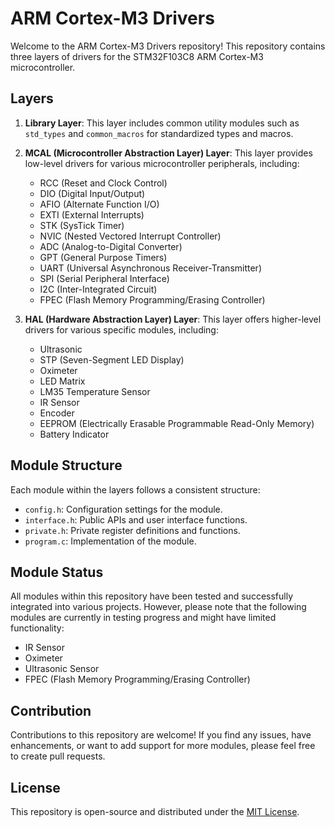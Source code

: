 # ARM Cortex-M3 Drivers

Welcome to the ARM Cortex-M3 Drivers repository! This repository contains three layers of drivers for the STM32F103C8 ARM Cortex-M3 microcontroller.

## Layers

1. **Library Layer**: This layer includes common utility modules such as `std_types` and `common_macros` for standardized types and macros.

2. **MCAL (Microcontroller Abstraction Layer) Layer**: This layer provides low-level drivers for various microcontroller peripherals, including:
   - RCC (Reset and Clock Control)
   - DIO (Digital Input/Output)
   - AFIO (Alternate Function I/O)
   - EXTI (External Interrupts)
   - STK (SysTick Timer)
   - NVIC (Nested Vectored Interrupt Controller)
   - ADC (Analog-to-Digital Converter)
   - GPT (General Purpose Timers)
   - UART (Universal Asynchronous Receiver-Transmitter)
   - SPI (Serial Peripheral Interface)
   - I2C (Inter-Integrated Circuit)
   - FPEC (Flash Memory Programming/Erasing Controller)

3. **HAL (Hardware Abstraction Layer) Layer**: This layer offers higher-level drivers for various specific modules, including:
   - Ultrasonic
   - STP (Seven-Segment LED Display)
   - Oximeter
   - LED Matrix
   - LM35 Temperature Sensor
   - IR Sensor
   - Encoder
   - EEPROM (Electrically Erasable Programmable Read-Only Memory)
   - Battery Indicator

## Module Structure

Each module within the layers follows a consistent structure:

- `config.h`: Configuration settings for the module.
- `interface.h`: Public APIs and user interface functions.
- `private.h`: Private register definitions and functions.
- `program.c`: Implementation of the module.

## Module Status

All modules within this repository have been tested and successfully integrated into various projects. However, please note that the following modules are currently in testing progress and might have limited functionality:

- IR Sensor
- Oximeter
- Ultrasonic Sensor
- FPEC (Flash Memory Programming/Erasing Controller)

## Contribution

Contributions to this repository are welcome! If you find any issues, have enhancements, or want to add support for more modules, please feel free to create pull requests.

## License

This repository is open-source and distributed under the [MIT License](LICENSE).

